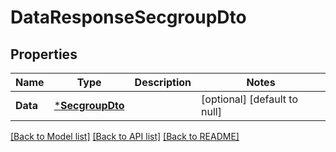 # DataResponseSecgroupDto

## Properties
Name | Type | Description | Notes
------------ | ------------- | ------------- | -------------
**Data** | [***SecgroupDto**](SecgroupDto.md) |  | [optional] [default to null]

[[Back to Model list]](../README.md#documentation-for-models) [[Back to API list]](../README.md#documentation-for-api-endpoints) [[Back to README]](../README.md)



